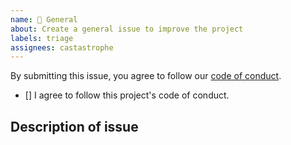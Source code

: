 ```yaml
---
name: 🤔 General
about: Create a general issue to improve the project
labels: triage
assignees: castastrophe
---
```


<!-- Thanks for taking the time to fill out this issue! Please be sure to review the [issue queue](/issues) first to prevent duplication. -->

By submitting this issue, you agree to follow our
[code of conduct](/blob/main/CODE_OF_CONDUCT.md).

-   [] I agree to follow this project's code of conduct.

## Description of issue

<!-- Please tell us about the issue. You can attach images or files by clicking this area to highlight it and then dragging files in. -->
